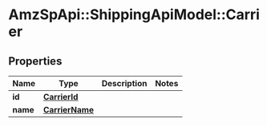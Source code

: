 # AmzSpApi::ShippingApiModel::Carrier

## Properties
Name | Type | Description | Notes
------------ | ------------- | ------------- | -------------
**id** | [**CarrierId**](CarrierId.md) |  | 
**name** | [**CarrierName**](CarrierName.md) |  | 

